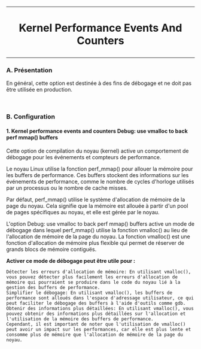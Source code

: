 ---------------------------------------------------------------------------------
# <p align='center'> Kernel Performance Events And Counters </p>
---------------------------------------------------------------------------------
### A. Présentation
En général, cette option est destinée à des fins de débogage et ne doit pas être utilisée en production.

<br />

### B. Configuration
#### 1. Kernel performance events and counters Debug: use vmalloc to back perf mmap() buffers
Cette option de compilation du noyau (kernel) active un comportement de débogage pour les événements et compteurs de performance.

Le noyau Linux utilise la fonction perf_mmap() pour allouer la mémoire pour les buffers de performance. Ces buffers stockent des informations sur les événements de performance, comme le nombre de cycles d'horloge utilisés par un processus ou le nombre de cache misses.

Par défaut, perf_mmap() utilise le système d'allocation de mémoire de la page du noyau. Cela signifie que la mémoire est allouée à partir d'un pool de pages spécifiques au noyau, et elle est gérée par le noyau.

L'option Debug: use vmalloc to back perf mmap() buffers active un mode de débogage dans lequel perf_mmap() utilise la fonction vmalloc() au lieu de l'allocation de mémoire de la page du noyau. La fonction vmalloc() est une fonction d'allocation de mémoire plus flexible qui permet de réserver de grands blocs de mémoire contiguës.


**Activer ce mode de débogage peut être utile pour :**
```
Détecter les erreurs d'allocation de mémoire: En utilisant vmalloc(), vous pouvez détecter plus facilement les erreurs d'allocation de mémoire qui pourraient se produire dans le code du noyau lié à la gestion des buffers de performance.
Simplifier le débogage: En utilisant vmalloc(), les buffers de performance sont alloués dans l'espace d'adressage utilisateur, ce qui peut faciliter le débogage des buffers à l'aide d'outils comme gdb.
Obtenir des informations plus détaillées: En utilisant vmalloc(), vous pouvez obtenir des informations plus détaillées sur l'allocation et l'utilisation de la mémoire des buffers de performance.
Cependant, il est important de noter que l'utilisation de vmalloc() peut avoir un impact sur les performances, car elle est plus lente et consomme plus de mémoire que l'allocation de mémoire de la page du noyau.
```

